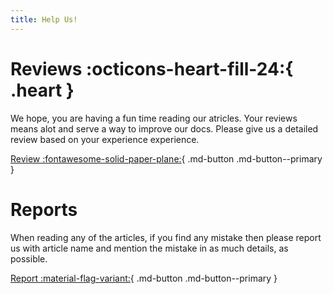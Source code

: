 ```yaml
---
title: Help Us!
---
```

# Reviews :octicons-heart-fill-24:{ .heart }

We hope, you are having a fun time reading our atricles. Your reviews means alot and serve a way to improve our docs. Please give us a detailed review based on your experience experience.

[Review :fontawesome-solid-paper-plane:](https://rodevs-helpers.github.io/Helpers-Documents/){ .md-button .md-button--primary }

# Reports

When reading any of the articles, if you find any mistake then please report us with article name and mention the mistake in as much details, as possible.

[Report :material-flag-variant:](https://rodevs-helpers.github.io/Helpers-Documents/){ .md-button .md-button--primary }